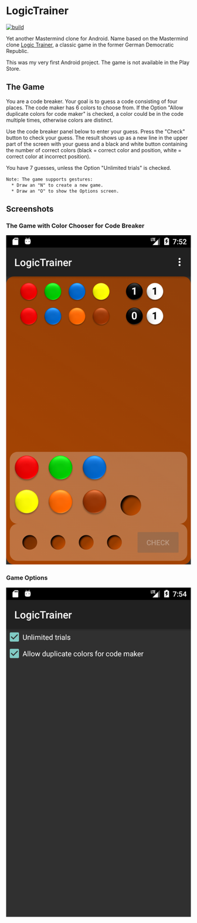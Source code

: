 # LogicTrainer

[![build](https://github.com/ndrprssnr/LogicTrainer/workflows/Java%20CI%20with%20Gradle/badge.svg)](https://github.com/ndrprssnr/LogicTrainer/actions)

Yet another Mastermind clone for Android.
Name based on the Mastermind clone [Logic Trainer](https://www.ddr-museum.de/objectdatabase/daphne/3/33867.pressedownload.jpg), a classic game in the former German Democratic Republic.

This was my very first Android project. The game is not available in the Play Store.

## The Game

You are a code breaker. Your goal is to guess a code consisting of four places. The code maker has 6 colors to choose from. If the Option "Allow duplicate colors for code maker" is checked, a color could be in the code multiple times, otherwise colors are distinct.

Use the code breaker panel below to enter your guess. Press the "Check" button to check your guess. The result shows up as a new line in the upper part of the screen with your guess and a black and white button containing the number of correct colors (black = correct color and position, white = correct color at incorrect position).

You have 7 guesses, unless the Option "Unlimited trials" is checked.

    Note: The game supports gestures:
      * Draw an "N" to create a new game.
      * Draw an "O" to show the Options screen.

## Screenshots

### The Game with Color Chooser for Code Breaker

![Game](screenshot-game.png)

### Game Options

![Options](screenshot-options.png)
